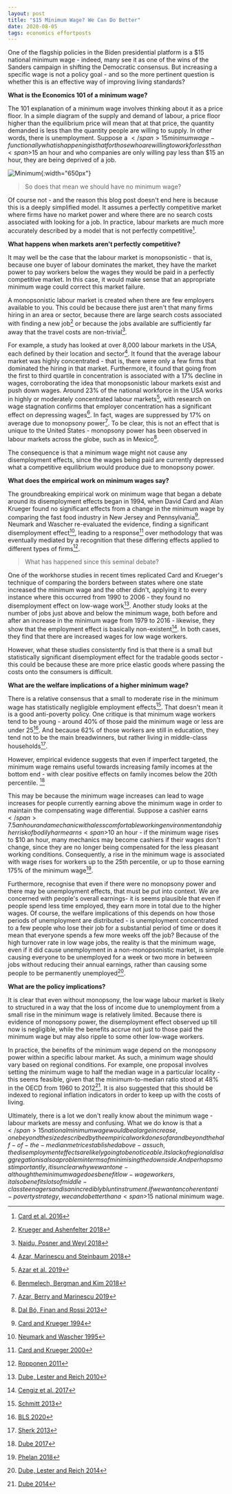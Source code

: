```yaml
---
layout: post
title: "$15 Minimum Wage? We Can Do Better"
date: 2020-08-05
tags: economics effortposts
---
```


One of the flagship policies in the Biden presidential platform is a <span>$</span>15 national minimum wage - indeed, many see it as one of the wins of the Sanders campaign in shifting the Democratic consensus. But increasing a specific wage is not a policy goal - and so the more pertinent question is whether this is an effective way of improving living standards?

**What is the Economics 101 of a minimum wage?**

The 101 explanation of a minimum wage involves thinking about it as a price floor. In a simple diagram of the supply and demand of labour, a price floor higher than the equilibrium price will mean that at that price, the quantity demanded is less than the quantity people are willing to supply. In other words, there is unemployment. Suppose a <span>$</span>15 minimum wage -  functionally what is happening is that for those who are willing to work for less than <span>$</span>15 an hour and who companies are only willing pay less than <span>$</span>15 an hour, they are being deprived of a job.

![Minimum](/assets/Minimumwage.png){:width="650px"}

> So does that mean we should have no minimum wage?

Of course not - and the reason this blog post doesn't end here is because this is a deeply simplified model. It assumes a perfectly competitive market where firms have no market power and where there are no search costs associated with looking for a job. In practice, labour markets are much more accurately described by a model that is not perfectly competitive[^D].

[^D]: [Card et al. 2016](http://ftp.iza.org/dp9850.pdf)

**What happens when markets aren't perfectly competitive?**

It may well be the case that the labour market is monopsonistic - that is, because one buyer of labour dominates the market, they have the market power to pay workers below the wages they would be paid in a perfectly competitive market. In this case, it would make sense that an appropriate minimum wage could correct this market failure.

A monopsonistic labour market is created when there are few employers available to you. This could be because there just aren't that many firms hiring in an area or sector, because there are large search costs associated with finding a new job[^F] or because the jobs available are sufficiently far away that the travel costs are non-trivial[^E].

[^F]: [Krueger and Ashenfelter 2018](https://www.nber.org/papers/w24831)
[^E]: [Naidu, Posner and Weyl 2018](https://papers.ssrn.com/sol3/papers.cfm?abstract_id=3129221)

For example, a study has looked at over 8,000 labour markets in the USA, each defined by their location and sector[^1]. It found that the average labour market was highly concentrated - that is, there were only a few firms that dominated the hiring in that market. Furthermore, it found that going from the first to third quartile in concentration is associated with a 17% decline in wages, corroborating the idea that monopsonistic labour markets exist and push down wages. Around 23% of the national workforce in the USA works in highly or moderately concentrated labour markets[^A], with research on wage stagnation confirms that employer concentration has a significant effect on depressing wages[^B]. In fact, wages are suppressed by 17% on average due to monopsony power[^G]. To be clear, this is not an effect that is unique to the United States - monopsony power has been observed in labour markets across the globe, such as in Mexico[^C].

[^1]: [Azar, Marinescu and Steinbaum 2018](https://papers.ssrn.com/sol3/papers.cfm?abstract_id=3088767)
[^A]: [Azar et al. 2019](https://www.nber.org/papers/w24395)
[^B]: [Benmelech, Bergman and Kim 2018](https://www.nber.org/papers/w24307)
[^G]: [Azar, Berry and Marinescu 2019](https://papers.ssrn.com/sol3/papers.cfm?abstract_id=3456277)
[^C]: [Dal Bó, Finan and Rossi 2013](https://eml.berkeley.edu/~ffinan/Finan_StateCap.pdf)

The consequence is that a minimum wage might not cause any disemployment effects, since the wages being paid are currently depressed what a competitive equilibrium would produce due to monopsony power.

**What does the empirical work on minimum wages say?**

The groundbreaking empirical work on minimum wage that began a debate around its disemployment effects began in 1994, when David Card and Alan Krueger found no significant effects from a change in the minimum wage by comparing the fast food industry in New Jersey and Pennsylvania[^2]. Neumark and Wascher re-evaluated the evidence, finding a significant disemployment effect[^3], leading to a response[^4] over methodology that was eventually mediated by a recognition that these differing effects applied to different types of firms[^5]. 

[^2]: [Card and Krueger 1994](https://davidcard.berkeley.edu/papers/njmin-aer.pdf)
[^3]: [Neumark and Wascher 1995](https://www.nber.org/papers/w5224)
[^4]: [Card and Krueger 2000](https://www.jstor.org/stable/2677856)
[^5]: [Ropponen 2011](https://doi.org/10.1002/jae.1258)

> What has happened since this seminal debate?

One of the workhorse studies in recent times replicated Card and Krueger's technique of comparing the borders between states where one state increased the minimum wage and the other didn't, applying it to every instance where this occurred from 1990 to 2006 - they found no disemployment effect on low-wage work[^6]. Another study looks at the number of jobs just above and below the minimum wage, both before and after an increase in the minimum wage from 1979 to 2016 - likewise, they show that the employment effect is basically non-existent[^7]. In both cases, they find that there are increased wages for low wage workers.

[^6]: [Dube, Lester and Reich 2010](https://escholarship.org/uc/item/86w5m90m)
[^7]: [Cengiz et al. 2017](https://www.sole-jole.org/17722.pdf)

However, what these studies consistently find is that there is a small but statistically significant disemployment effect for the tradable goods sector - this could be because these are more price elastic goods where passing the costs onto the consumers is difficult.

**What are the welfare implications of a higher minimum wage?**

There is a relative consensus that a small to moderate rise in the minimum wage has statistically negligible employment effects[^J]. That doesn't mean it is a good anti-poverty policy. One critique is that minimum wage workers tend to be young - around 40% of those paid the minimum wage or less are under 25[^L]. And because 62% of those workers are still in education, they tend not to be the main breadwinners, but rather living in middle-class households[^M].

[^J]: [Schmitt 2013](https://cepr.net/documents/publications/min-wage-2013-02.pdf)
[^L]: [BLS 2020](https://www.bls.gov/opub/reports/minimum-wage/2019/home.htm)
[^M]: [Sherk 2013](http://thf_media.s3.amazonaws.com/2013/pdf/ib3866.pdf)
 
However, empirical evidence suggests that even if imperfect targeted, the minimum wage remains useful towards increasing family incomes at the bottom end - with clear positive effects on family incomes below the 20th percentile. [^H]
[^H]: [Dube 2017](http://ftp.iza.org/dp10572.pdf)

This may be because the minimum wage increases can lead to wage increases for people currently earning above the minimum wage in order to maintain the compensating wage differential. Suppose a cashier earns <span>$</span>7.5 an hour and a mechanic with a less comfortable working environment and a higher risk of bodily harm earns <span>$</span>10 an hour - if the minimum wage rises to <span>$</span>10 an hour, many mechanics may become cashiers if their wages don't change, since they are no longer being compensated for the less pleasant working conditions. Consequently, a rise in the minimum wage is associated with wage rises for workers up to the 25th percentile, or up to those earning 175% of the minimum wage[^I].

[^I]: [Phelan 2018](https://doi.org/10.1086/702651)

Furthermore, recognise that even if there were no monopsony power and there may be unemployment effects, that must be put into context. We are concerned with people's overall earnings- it is seems plausible that even if people spend less time employed, they earn more in total due to the higher wages. Of course, the welfare implications of this depends on how those periods of unemployment are distributed - is unemployment concentrated to a few people who lose their job for a substantial period of time or does it mean that everyone spends a few more weeks off the job? Because of the high turnover rate in low wage jobs, the reality is that the minimum wage, even if it did cause unemployment in a non-monopsonistic market, is simple causing everyone to be unemployed for a week or two more in between jobs without reducing their annual earnings, rather than causing some people to be permanently unemployed[^K].

[^K]: [Dube, Lester and Reich 2014](https://arindube.files.wordpress.com/2014/11/dlr2r3_fullpaper.pdf)

**What are the policy implications?**

It is clear that even without monopsony, the low wage labour market is likely to structured in a way that  the loss of income due to unemployment from a small rise in the minimum wage is relatively limited. Because there is evidence of monopsony power, the disemployment effect observed up till now is negligible, while the benefits accrue not just to those paid the minimum wage but may also ripple to some other low-wage workers. 

In practice, the benefits of the minimum wage depend on the monopsony power within a specific labour market. As such, a minimum wage should vary based on regional conditions. For example, one proposal involves setting the minimum wage to half the median wage in a particular locality - this seems feasible, given that the minimum-to-median ratio stood at 48% in the OECD from 1960 to 2012[^N]. It is also suggested that this should be indexed to regional inflation indicators in order to keep up with the costs of living.

[^N]: [Dube 2014](https://www.hamiltonproject.org/assets/legacy/files/downloads_and_links/state_local_minimum_wage_policy_dube.pdf)

Ultimately, there is a lot we don't really know about the minimum wage - labour markets are messy and confusing. What we do know is that a <span>$</span>15 national minimum wage would be a large increase, one beyond the size described by the empirical work done so far and beyond the half-of-the-median metric established above - as such, the disemployment effects are likely going to be noticeable. Its lack of regional disaggregation is also a problem in terms of minimising the downside. And perhaps most importantly, it is unclear why we want one - although the minimum wage does benefit low-wage workers, it also benefits lots of middle-class teenagers and is an incredibly blunt instrument. If we want an coherent anti-poverty strategy, we can do better than a <span>$</span>15 national minimum wage.




